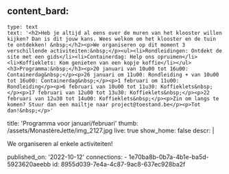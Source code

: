content_bard:
  -
    type: text
    text: '<h2>Heb je altijd al eens over de muren van het klooster willen kijken? Dan is dit jouw kans. Wees welkom om het klooster en de tuin te ontdekken! &nbsp;</h2><p>We organiseren op dit moment 3 verschillende activiteiten:&nbsp;</p><ul><li>Rondleidingen: Ontdekt de site met een gids</li><li>Containerdag: Help ons opruimen</li><li>Koffieklets: Kom genieten van een kopje koffie</li></ul><h3>Programma:&nbsp;</h3><p>20 januari van 10u00 tot 16u00: Containerdag&nbsp;</p><p>26 januari om 11u00: Rondleiding + van 10u00 tot 16u00: Containerdag&nbsp;</p><p>1 februari om 11u00: Rondleiding</p><p>6 februari van 10u00 tot 11u30: Koffieklets&nbsp;</p><p>17 februari van 12u00 tot 13u30: Koffieklets&nbsp;</p><p>22 februari van 12u30 tot 14u00: Koffieklets&nbsp;</p><p>Zin om langs te komen? Stuur dan een mailtje naar project@toestand.be</p><p>Tot dan!&nbsp;</p>'
title: 'Programma voor januari/februari'
thumb: /assets/MonastèreJette/img_2127.jpg
live: true
show_home: false
descr: |
  <p>We organiseren al enkele activiteiten!
  </p>
published_on: '2022-10-12'
connections:
  - 1e70ba8b-0b7a-4b1e-ba5d-5923620aeebb
id: 8955d039-7e4a-4c87-9ac8-637ec928ba2f
